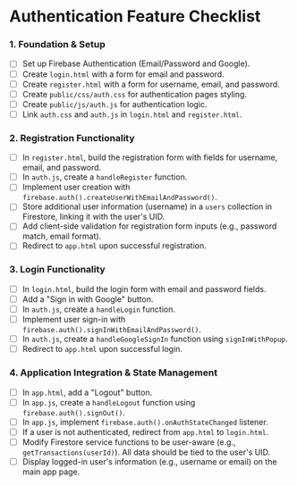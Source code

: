 # Authentication Feature Checklist

### 1. Foundation & Setup
- [ ] Set up Firebase Authentication (Email/Password and Google).
- [ ] Create `login.html` with a form for email and password.
- [ ] Create `register.html` with a form for username, email, and password.
- [ ] Create `public/css/auth.css` for authentication pages styling.
- [ ] Create `public/js/auth.js` for authentication logic.
- [ ] Link `auth.css` and `auth.js` in `login.html` and `register.html`.

### 2. Registration Functionality
- [ ] In `register.html`, build the registration form with fields for username, email, and password.
- [ ] In `auth.js`, create a `handleRegister` function.
- [ ] Implement user creation with `firebase.auth().createUserWithEmailAndPassword()`.
- [ ] Store additional user information (username) in a `users` collection in Firestore, linking it with the user's UID.
- [ ] Add client-side validation for registration form inputs (e.g., password match, email format).
- [ ] Redirect to `app.html` upon successful registration.

### 3. Login Functionality
- [ ] In `login.html`, build the login form with email and password fields.
- [ ] Add a "Sign in with Google" button.
- [ ] In `auth.js`, create a `handleLogin` function.
- [ ] Implement user sign-in with `firebase.auth().signInWithEmailAndPassword()`.
- [ ] In `auth.js`, create a `handleGoogleSignIn` function using `signInWithPopup`.
- [ ] Redirect to `app.html` upon successful login.

### 4. Application Integration & State Management
- [ ] In `app.html`, add a "Logout" button.
- [ ] In `app.js`, create a `handleLogout` function using `firebase.auth().signOut()`.
- [ ] In `app.js`, implement `firebase.auth().onAuthStateChanged` listener.
- [ ] If a user is not authenticated, redirect from `app.html` to `login.html`.
- [ ] Modify Firestore service functions to be user-aware (e.g., `getTransactions(userId)`). All data should be tied to the user's UID.
- [ ] Display logged-in user's information (e.g., username or email) on the main app page.

